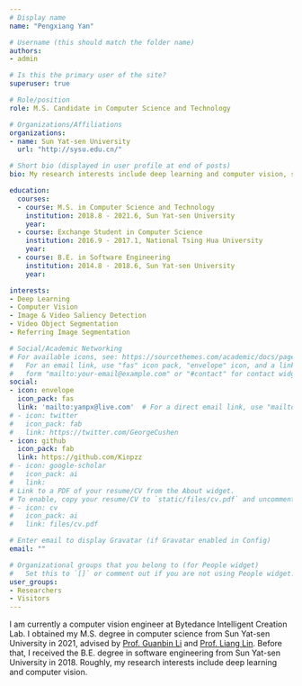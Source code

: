 ```yaml
---
# Display name
name: "Pengxiang Yan"

# Username (this should match the folder name)
authors:
- admin

# Is this the primary user of the site?
superuser: true

# Role/position
role: M.S. Candidate in Computer Science and Technology

# Organizations/Affiliations
organizations:
- name: Sun Yat-sen University
  url: "http://sysu.edu.cn/"

# Short bio (displayed in user profile at end of posts)
bio: My research interests include deep learning and computer vision, such as segmentation, saliency detection, video analysis, and semi-supervised learning. 

education:
  courses:
  - course: M.S. in Computer Science and Technology
    institution: 2018.8 - 2021.6, Sun Yat-sen University
    year: 
  - course: Exchange Student in Computer Science
    institution: 2016.9 - 2017.1, National Tsing Hua University
    year: 
  - course: B.E. in Software Engineering
    institution: 2014.8 - 2018.6, Sun Yat-sen University
    year: 

interests:
- Deep Learning
- Computer Vision
- Image & Video Saliency Detection
- Video Object Segmentation
- Referring Image Segmentation

# Social/Academic Networking
# For available icons, see: https://sourcethemes.com/academic/docs/page-builder/#icons
#   For an email link, use "fas" icon pack, "envelope" icon, and a link in the
#   form "mailto:your-email@example.com" or "#contact" for contact widget.
social:
- icon: envelope
  icon_pack: fas
  link: 'mailto:yanpx@live.com'  # For a direct email link, use "mailto:test@example.org".
# - icon: twitter
#   icon_pack: fab
#   link: https://twitter.com/GeorgeCushen
- icon: github
  icon_pack: fab
  link: https://github.com/Kinpzz
# - icon: google-scholar
#   icon_pack: ai
#   link: 
# Link to a PDF of your resume/CV from the About widget.
# To enable, copy your resume/CV to `static/files/cv.pdf` and uncomment the lines below.
# - icon: cv
#   icon_pack: ai
#   link: files/cv.pdf

# Enter email to display Gravatar (if Gravatar enabled in Config)
email: ""

# Organizational groups that you belong to (for People widget)
#   Set this to `[]` or comment out if you are not using People widget.
user_groups:
- Researchers
- Visitors
---
```


I am currently a computer vision engineer at Bytedance Intelligent Creation Lab. I obtained my M.S. degree in computer science from Sun Yat-sen University in 2021, advised by [Prof. Guanbin Li](http://guanbinli.com/) and [Prof. Liang Lin](http://linliang.net/). Before that, I received the B.E. degree in software engineering from Sun Yat-sen University in 2018. Roughly, my research interests include deep learning and computer vision.